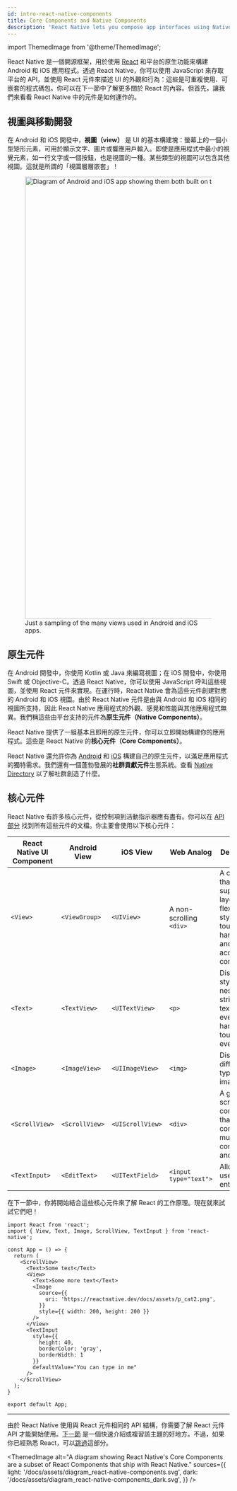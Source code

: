 ```yaml
---
id: intro-react-native-components
title: Core Components and Native Components
description: 'React Native lets you compose app interfaces using Native Components. Conveniently, it comes with a set of these components for you to get started with right now—the Core Components!'
---
```


import ThemedImage from '@theme/ThemedImage';

React Native 是一個開源框架，用於使用 [React](https://reactjs.org/) 和平台的原生功能來構建 Android 和 iOS 應用程式。透過 React Native，你可以使用 JavaScript 來存取平台的 API，並使用 React 元件來描述 UI 的外觀和行為：這些是可重複使用、可嵌套的程式碼包。你可以在下一節中了解更多關於 React 的內容。但首先，讓我們來看看 React Native 中的元件是如何運作的。

## 視圖與移動開發

在 Android 和 iOS 開發中，**視圖（view）** 是 UI 的基本構建塊：螢幕上的一個小型矩形元素，可用於顯示文字、圖片或響應用戶輸入。即使是應用程式中最小的視覺元素，如一行文字或一個按鈕，也是視圖的一種。某些類型的視圖可以包含其他視圖。這就是所謂的「視圖層層嵌套」！

<figure>
  <img src="/docs/assets/diagram_ios-android-views.svg" width="1000" alt="Diagram of Android and iOS app showing them both built on top of atomic elements called views." />
  <figcaption>Just a sampling of the many views used in Android and iOS apps.</figcaption>
</figure>

## 原生元件

在 Android 開發中，你使用 Kotlin 或 Java 來編寫視圖；在 iOS 開發中，你使用 Swift 或 Objective-C。透過 React Native，你可以使用 JavaScript 呼叫這些視圖，並使用 React 元件來實現。在運行時，React Native 會為這些元件創建對應的 Android 和 iOS 視圖。由於 React Native 元件是由與 Android 和 iOS 相同的視圖所支持，因此 React Native 應用程式的外觀、感覺和性能與其他應用程式無異。我們稱這些由平台支持的元件為**原生元件（Native Components）**。

React Native 提供了一組基本且即用的原生元件，你可以立即開始構建你的應用程式。這些是 React Native 的**核心元件（Core Components）**。

React Native 還允許你為 [Android](native-components-android.md) 和 [iOS](native-components-ios.md) 構建自己的原生元件，以滿足應用程式的獨特需求。我們還有一個蓬勃發展的**社群貢獻元件**生態系統。查看 [Native Directory](https://reactnative.directory) 以了解社群創造了什麼。

## 核心元件

React Native 有許多核心元件，從控制項到活動指示器應有盡有。你可以在 [API 部分](components-and-apis) 找到所有這些元件的文檔。你主要會使用以下核心元件：

| React Native UI Component | Android View   | iOS View         | Web Analog              | Description                                                                                           |
| ------------------------- | -------------- | ---------------- | ----------------------- | ----------------------------------------------------------------------------------------------------- |
| `<View>`                  | `<ViewGroup>`  | `<UIView>`       | A non-scrolling `<div>` | A container that supports layout with flexbox, style, some touch handling, and accessibility controls |
| `<Text>`                  | `<TextView>`   | `<UITextView>`   | `<p>`                   | Displays, styles, and nests strings of text and even handles touch events                             |
| `<Image>`                 | `<ImageView>`  | `<UIImageView>`  | `<img>`                 | Displays different types of images                                                                    |
| `<ScrollView>`            | `<ScrollView>` | `<UIScrollView>` | `<div>`                 | A generic scrolling container that can contain multiple components and views                          |
| `<TextInput>`             | `<EditText>`   | `<UITextField>`  | `<input type="text">`   | Allows the user to enter text                                                                         |

在下一節中，你將開始結合這些核心元件來了解 React 的工作原理。現在就來試試它們吧！

```SnackPlayer name=Hello%20World
import React from 'react';
import { View, Text, Image, ScrollView, TextInput } from 'react-native';

const App = () => {
  return (
    <ScrollView>
      <Text>Some text</Text>
      <View>
        <Text>Some more text</Text>
        <Image
          source={{
            uri: 'https://reactnative.dev/docs/assets/p_cat2.png',
          }}
          style={{ width: 200, height: 200 }}
        />
      </View>
      <TextInput
        style={{
          height: 40,
          borderColor: 'gray',
          borderWidth: 1
        }}
        defaultValue="You can type in me"
      />
    </ScrollView>
  );
}

export default App;
```

---

由於 React Native 使用與 React 元件相同的 API 結構，你需要了解 React 元件 API 才能開始使用。[下一節](intro-react) 是一個快速介紹或複習該主題的好地方。不過，如果你已經熟悉 React，可以[跳過](handling-text-input)這部分。

<ThemedImage
alt="A diagram showing React Native's Core Components are a subset of React Components that ship with React Native."
sources={{
  light: '/docs/assets/diagram_react-native-components.svg',
  dark: '/docs/assets/diagram_react-native-components_dark.svg',
}}
/>